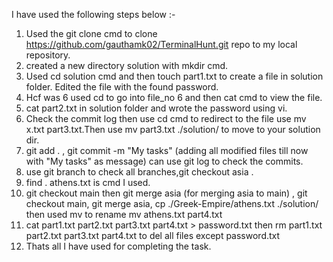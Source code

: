 I have used the following steps below :-  
1. Used the git clone cmd to clone https://github.com/gauthamk02/TerminalHunt.git repo to my local repository.
2. created a new directory solution with mkdir cmd.
3. Used cd solution cmd and then touch part1.txt to create a file in solution folder. Edited the file with the found password. 
4. Hcf was 6 used cd to go into file_no 6 and then cat cmd to view the file.
5. cat part2.txt in solution folder and wrote the password using vi.
6. Check the commit log then use cd cmd to redirect to the file use mv x.txt part3.txt.Then use mv part3.txt ./solution/ to move to your solution dir.
7. git add . , git commit -m "My tasks" (adding all modified files till now with "My tasks" as message) can use git log to check the commits.
8. use git branch to check all branches,git checkout asia .
9. find . athens.txt is cmd I used.
10. git checkout main then git merge asia (for merging asia to main) , git checkout main, git merge asia, cp ./Greek-Empire/athens.txt ./solution/ then used mv to rename mv athens.txt part4.txt
11. cat part1.txt part2.txt part3.txt part4.txt > password.txt then rm part1.txt part2.txt part3.txt part4.txt to del all files except password.txt
12. Thats all I have used for completing the task.
